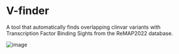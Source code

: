 # V-finder
A tool that automatically finds overlapping clinvar variants with Transcription Factor Binding Sights from the ReMAP2022 database.

![image](https://github.com/WRiegs/V-finder/assets/95390107/0db67724-f5b7-46ee-85b4-3b0b39a3be6a)
